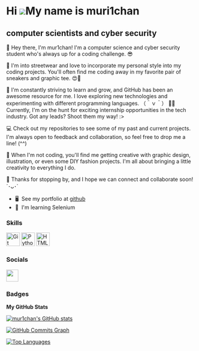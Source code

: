Hi ![](https://user-images.githubusercontent.com/18350557/176309783-0785949b-9127-417c-8b55-ab5a4333674e.gif)My name is muri1chan
=================================================================================================================================

computer scientists and cyber security
--------------------------------------

👋 Hey there, I'm mur1chan! I'm a computer science and cyber security student who's always up for a coding challenge. 😎 

🌟 I'm into streetwear and love to incorporate my personal style into my coding projects. You'll often find me coding away in my favorite pair of sneakers and graphic tee. 😍👕 

🚀 I'm constantly striving to learn and grow, and GitHub has been an awesome resource for me. I love exploring new technologies and experimenting with different programming languages. （＾ｖ＾） 👨‍💼 Currently, I'm on the hunt for exciting internship opportunities in the tech industry. Got any leads? Shoot them my way! :> 

💻 Check out my repositories to see some of my past and current projects. I'm always open to feedback and collaboration, so feel free to drop me a line! (^^) 

🎨 When I'm not coding, you'll find me getting creative with graphic design, illustration, or even some DIY fashion projects. I'm all about bringing a little creativity to everything I do. 

💫 Thanks for stopping by, and I hope we can connect and collaborate soon! ´･ᴗ･\`

* 🖥️  See my portfolio at [github](http://github.com/mur1chan/ebay-kleinanzeigen-monitor)
* 🧠  I'm learning Selenium

### Skills


<p align="left">
<a href="https://git-scm.com/" target="_blank" rel="noreferrer"><img src="https://raw.githubusercontent.com/danielcranney/readme-generator/main/public/icons/skills/git-colored.svg" width="36" height="36" alt="Git" /></a>
<a href="https://www.python.org/" target="_blank" rel="noreferrer"><img src="https://raw.githubusercontent.com/danielcranney/readme-generator/main/public/icons/skills/python-colored.svg" width="36" height="36" alt="Python" /></a>
<a href="https://developer.mozilla.org/en-US/docs/Glossary/HTML5" target="_blank" rel="noreferrer"><img src="https://raw.githubusercontent.com/danielcranney/readme-generator/main/public/icons/skills/html5-colored.svg" width="36" height="36" alt="HTML5" /></a>
</p>


### Socials

<p align="left"> <a href="https://www.github.com/mur1chan" target="_blank" rel="noreferrer"><img src="https://raw.githubusercontent.com/danielcranney/readme-generator/main/public/icons/socials/github.svg" width="32" height="32" /></a></p>

### Badges

<b>My GitHub Stats</b>

<a href="http://www.github.com/mur1chan"><img src="https://github-readme-stats.vercel.app/api?username=mur1chan&show_icons=true&hide=&count_private=true&title_color=0891b2&text_color=ffffff&icon_color=0891b2&bg_color=1c1917&hide_border=true&show_icons=true" alt="mur1chan's GitHub stats" /></a>

<a href="http://www.github.com/mur1chan"><img src="https://github-readme-activity-graph.cyclic.app/graph?username=mur1chan&bg_color=1c1917&color=ffffff&line=0891b2&point=ffffff&area_color=1c1917&area=true&hide_border=true&custom_title=GitHub%20Commits%20Graph" alt="GitHub Commits Graph" /></a>

<a href="https://github.com/mur1chan" align="left"><img src="https://github-readme-stats.vercel.app/api/top-langs/?username=mur1chan&langs_count=10&title_color=0891b2&text_color=ffffff&icon_color=0891b2&bg_color=1c1917&hide_border=true&locale=en&custom_title=Top%20%Languages" alt="Top Languages" /></a>
